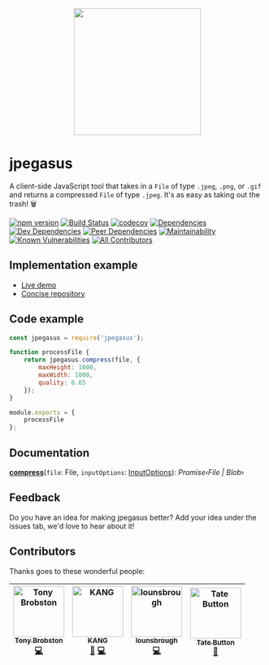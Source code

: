 <p align="center">
  <img width="250" height="250" src="https://raw.githubusercontent.com/TonyBrobston/jpegasus-demo/master/src/img/jpegasus-logo.png"></img>
</p>

# jpegasus
A client-side JavaScript tool that takes in a `File` of type `.jpeg`, `.png`, or `.gif` and returns a compressed `File` of type `.jpeg`. It's as easy as taking out the trash! 🗑

[![npm version](https://badge.fury.io/js/jpegasus.svg)](https://badge.fury.io/js/jpegasus)
[![Build Status](https://travis-ci.com/TonyBrobston/jpegasus.svg?branch=master)](https://travis-ci.org/TonyBrobston/jpegasus)
[![codecov](https://codecov.io/gh/TonyBrobston/jpegasus/branch/master/graph/badge.svg)](https://codecov.io/gh/tonybrobston/jpegasus)
[![Dependencies](https://david-dm.org/tonybrobston/jpegasus/status.svg)](https://david-dm.org/tonybrobston/jpegasus)
[![Dev Dependencies](https://david-dm.org/tonybrobston/jpegasus/dev-status.svg)](https://david-dm.org/tonybrobston/jpegasus?type=dev)
[![Peer Dependencies](https://david-dm.org/tonybrobston/jpegasus/peer-status.svg)](https://david-dm.org/tonybrobston/jpegasus?type=peer)
[![Maintainability](https://api.codeclimate.com/v1/badges/ffcbe17657aabd16ed79/maintainability)](https://codeclimate.com/github/TonyBrobston/jpegasus/maintainability)
[![Known Vulnerabilities](https://snyk.io/test/github/tonybrobston/jpegasus/badge.svg)](https://snyk.io/test/github/tonybrobston/jpegasus)
[![All Contributors](https://img.shields.io/badge/all_contributors-4-orange.svg)](#contributors)

## Implementation example
* [Live demo](https://tonybrobston.github.io/jpegasus-demo)
* [Concise repository](https://github.com/TonyBrobston/jpegasus-demo)

## Code example

```js
const jpegasus = require('jpegasus');

function processFile {
    return jpegasus.compress(file, {
        maxHeight: 1000,
        maxWidth: 1000,
        quality: 0.65
    });  
}

module.exports = {
    processFile
};
```

## Documentation
**[compress](https://github.com/TonyBrobston/jpegasus/blob/autogenerate-docs/docs/modules/_index_.md#const-compress)**(`file`: File, `inputOptions`: [InputOptions](../interfaces/_types_inputoptions_.inputoptions.md)): *Promise‹File | Blob›*

## Feedback
Do you have an idea for making jpegasus better? Add your idea under the issues tab, we'd love to hear about it!

## Contributors
Thanks goes to these wonderful people:

<!-- ALL-CONTRIBUTORS-LIST:START - Do not remove or modify this section -->
<!-- prettier-ignore -->
| [<img src="https://avatars3.githubusercontent.com/u/4724577?v=4" width="100px;" alt="Tony Brobston"/><br /><sub><b>Tony Brobston</b></sub>](https://github.com/TonyBrobston)<br />[💻](https://github.com/TonyBrobston/jpegasus/commits?author=TonyBrobston "Code") | [<img src="https://avatars1.githubusercontent.com/u/13721600?v=4" width="100px;" alt="KANG"/><br /><sub><b>KANG</b></sub>](https://github.com/mkangjazz)<br />[🎨](#design-mkangjazz "Design") [💻](https://github.com/TonyBrobston/jpegasus/commits?author=mkangjazz "Code") | [<img src="https://avatars1.githubusercontent.com/u/8313853?v=4" width="100px;" alt="lounsbrough"/><br /><sub><b>lounsbrough</b></sub>](https://github.com/lounsbrough)<br />[💻](https://github.com/TonyBrobston/jpegasus/commits?author=lounsbrough "Code") | [<img src="https://avatars3.githubusercontent.com/u/6607650?v=4" width="100px;" alt="Tate Button"/><br /><sub><b>Tate Button</b></sub>](https://github.com/buttontate)<br />[🤔](#ideas-buttontate "Ideas, Planning, & Feedback") |
| :---: | :---: | :---: | :---: |
<!-- ALL-CONTRIBUTORS-LIST:END -->
